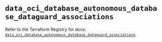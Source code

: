 # `data_oci_database_autonomous_database_dataguard_associations`

Refer to the Terraform Registry for docs: [`data_oci_database_autonomous_database_dataguard_associations`](https://registry.terraform.io/providers/oracle/oci/7.19.0/docs/data-sources/database_autonomous_database_dataguard_associations).
